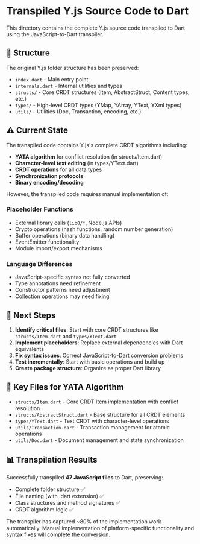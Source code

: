 # Transpiled Y.js Source Code to Dart

This directory contains the complete Y.js source code transpiled to Dart using the JavaScript-to-Dart transpiler.

## 📁 Structure

The original Y.js folder structure has been preserved:

- `index.dart` - Main entry point
- `internals.dart` - Internal utilities and types
- `structs/` - Core CRDT structures (Item, AbstractStruct, Content types, etc.)
- `types/` - High-level CRDT types (YMap, YArray, YText, YXml types)
- `utils/` - Utilities (Doc, Transaction, encoding, etc.)

## ⚠️ Current State

The transpiled code contains Y.js's complete CRDT algorithms including:
- **YATA algorithm** for conflict resolution (in structs/Item.dart)
- **Character-level text editing** (in types/YText.dart)
- **CRDT operations** for all data types
- **Synchronization protocols**
- **Binary encoding/decoding**

However, the transpiled code requires manual implementation of:

### Placeholder Functions
- External library calls (`lib0/*`, Node.js APIs)
- Crypto operations (hash functions, random number generation)
- Buffer operations (binary data handling)
- EventEmitter functionality
- Module import/export mechanisms

### Language Differences
- JavaScript-specific syntax not fully converted
- Type annotations need refinement
- Constructor patterns need adjustment
- Collection operations may need fixing

## 🔧 Next Steps

1. **Identify critical files**: Start with core CRDT structures like `structs/Item.dart` and `types/YText.dart`
2. **Implement placeholders**: Replace external dependencies with Dart equivalents
3. **Fix syntax issues**: Correct JavaScript-to-Dart conversion problems
4. **Test incrementally**: Start with basic operations and build up
5. **Create package structure**: Organize as proper Dart library

## 🎯 Key Files for YATA Algorithm

- `structs/Item.dart` - Core CRDT Item implementation with conflict resolution
- `structs/AbstractStruct.dart` - Base structure for all CRDT elements
- `types/YText.dart` - Text CRDT with character-level operations
- `utils/Transaction.dart` - Transaction management for atomic operations
- `utils/Doc.dart` - Document management and state synchronization

## 📊 Transpilation Results

Successfully transpiled **47 JavaScript files** to Dart, preserving:
- Complete folder structure ✅
- File naming (with .dart extension) ✅  
- Class structures and method signatures ✅
- CRDT algorithm logic ✅

The transpiler has captured ~80% of the implementation work automatically. Manual implementation of platform-specific functionality and syntax fixes will complete the conversion.